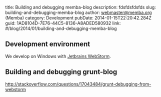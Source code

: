 title: Building and debugging memba-blog
description: fdsfdsfdsfds
slug: building-and-debugging-memba-blog
author: webmaster@memba.org (Memba)
category: Development
pubDate: 2014-01-15T22:20:42.284Z
guid: 1AD8104D-7E76-44C5-8136-A8ADED580932
link: #/blog/2014/01/building-and-debugging-memba-blog

## Development environment

We develop on Windows with [Jetbrains WebStorm](http://www.jetbrains.com/webstorm/).

## Building and debugging grunt-blog

http://stackoverflow.com/questions/17043484/grunt-debugging-from-webstorm